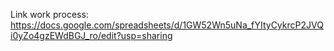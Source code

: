 Link work process: https://docs.google.com/spreadsheets/d/1GW52Wn5uNa_fYItyCykrcP2JVQi0yZo4gzEWdBGJ_ro/edit?usp=sharing